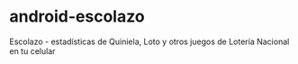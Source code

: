 # android-escolazo
Escolazo - estadísticas de Quiniela, Loto y otros juegos de Lotería Nacional en tu celular
